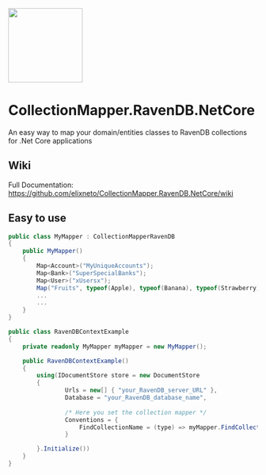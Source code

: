 <image width="150px" src="https://github.com/elixneto/CollectionMapper.RavenDB.NetCore/blob/master/src/CollectionMapper.RavenDB.NetCore/logo.png" />

# CollectionMapper.RavenDB.NetCore
An easy way to map your domain/entities classes to RavenDB collections for .Net Core applications

## Wiki
Full Documentation: <br>
https://github.com/elixneto/CollectionMapper.RavenDB.NetCore/wiki

## Easy to use
```csharp
public class MyMapper : CollectionMapperRavenDB
{
    public MyMapper()
    {
        Map<Account>("MyUniqueAccounts");
        Map<Bank>("SuperSpecialBanks");
        Map<User>("xUsersx");
        Map("Fruits", typeof(Apple), typeof(Banana), typeof(Strawberry));
        ...
        ...
    }
}

public class RavenDBContextExample
{
    private readonly MyMapper myMapper = new MyMapper();

    public RavenDBContextExample()
    {
        using(IDocumentStore store = new DocumentStore
        {
                Urls = new[] { "your_RavenDB_server_URL" },
                Database = "your_RavenDB_database_name",
                
                /* Here you set the collection mapper */
                Conventions = {
                    FindCollectionName = (type) => myMapper.FindCollectionBy(type)
                }

        }.Initialize())
    }
}
```

